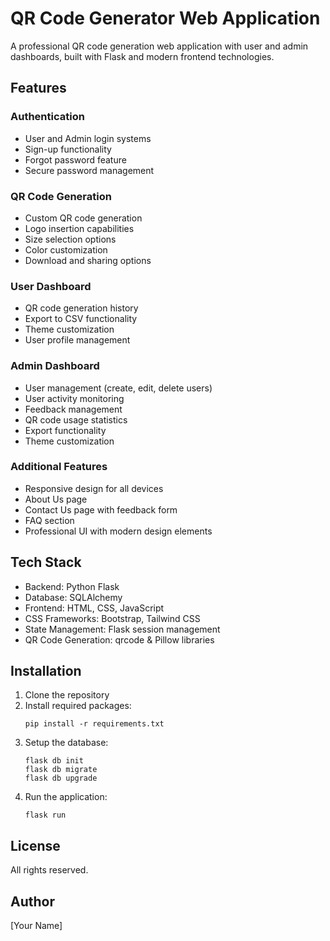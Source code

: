 # QR Code Generator Web Application

A professional QR code generation web application with user and admin dashboards, built with Flask and modern frontend technologies.

## Features

### Authentication
- User and Admin login systems
- Sign-up functionality
- Forgot password feature
- Secure password management

### QR Code Generation
- Custom QR code generation 
- Logo insertion capabilities
- Size selection options
- Color customization
- Download and sharing options

### User Dashboard
- QR code generation history
- Export to CSV functionality
- Theme customization
- User profile management

### Admin Dashboard
- User management (create, edit, delete users)
- User activity monitoring
- Feedback management
- QR code usage statistics
- Export functionality
- Theme customization

### Additional Features
- Responsive design for all devices
- About Us page
- Contact Us page with feedback form
- FAQ section
- Professional UI with modern design elements

## Tech Stack

- Backend: Python Flask
- Database: SQLAlchemy
- Frontend: HTML, CSS, JavaScript
- CSS Frameworks: Bootstrap, Tailwind CSS
- State Management: Flask session management
- QR Code Generation: qrcode & Pillow libraries

## Installation

1. Clone the repository
2. Install required packages:
   ```
   pip install -r requirements.txt
   ```
3. Setup the database:
   ```
   flask db init
   flask db migrate
   flask db upgrade
   ```
4. Run the application:
   ```
   flask run
   ```

## License

All rights reserved.

## Author

[Your Name] 